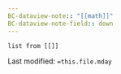 ```yaml
---
BC-dataview-note:: "[[math]]"
BC-dataview-note-field:: down
---
```

```dataview
list from [[]]
```


Last modified: `=this.file.mday`